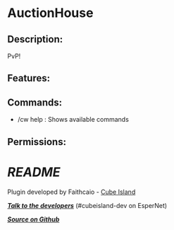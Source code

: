 AuctionHouse
==========

Description:
------------

PvP!

Features:
---------

Commands:
------------

- /cw help : Shows available commands


Permissions:
------------


***README***
============

Plugin developed by Faithcaio - [Cube Island](http://cubeisland.de)


***[Talk to the developers](http://webchat.esper.net/?channels=cubeisland-dev&nick=)*** (#cubeisland-dev on EsperNet)

***[Source on Github](https://github.com/CubeIsland/AuctionHouse)***